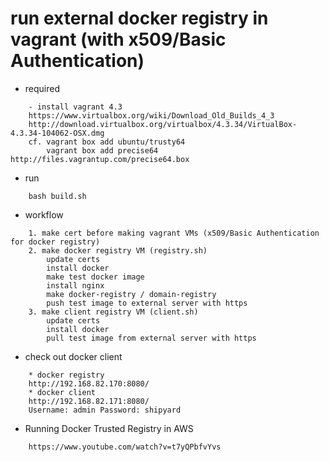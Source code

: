 # run external docker registry in vagrant (with x509/Basic Authentication)

* required
```
	- install vagrant 4.3
	https://www.virtualbox.org/wiki/Download_Old_Builds_4_3
	http://download.virtualbox.org/virtualbox/4.3.34/VirtualBox-4.3.34-104062-OSX.dmg
	cf. vagrant box add ubuntu/trusty64
		vagrant box add precise64 http://files.vagrantup.com/precise64.box
```

* run		
```
	bash build.sh
```	
	
* workflow
```
	1. make cert before making vagrant VMs (x509/Basic Authentication for docker registry)
	2. make docker registry VM (registry.sh)
		update certs
		install docker
		make test docker image
		install nginx
		make docker-registry / domain-registry
		push test image to external server with https
	3. make client registry VM (client.sh)
		update certs
		install docker
		pull test image from external server with https
```

* check out docker client
```
	* docker registry
	http://192.168.82.170:8080/
	* docker client
	http://192.168.82.171:8080/
	Username: admin Password: shipyard
```

* Running Docker Trusted Registry in AWS
```
	https://www.youtube.com/watch?v=t7yQPbfvYvs
```